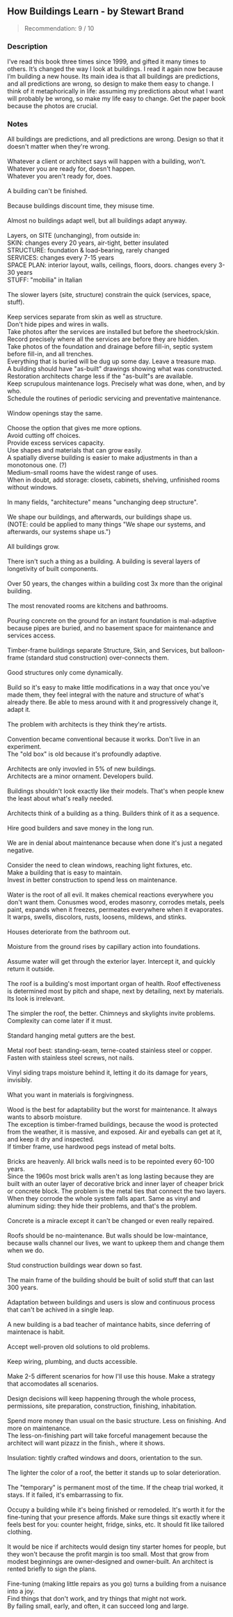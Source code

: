 ## How Buildings Learn - by Stewart Brand
> Recommendation: 9 / 10
    
### Description
I’ve read this book three times since 1999, and gifted it many times to others. It’s changed the way I look at buildings. I read it again now because I’m building a new house. Its main idea is that all buildings are predictions, and all predictions are wrong, so design to make them easy to change. I think of it metaphorically in life: assuming my predictions about what I want will probably be wrong, so make my life easy to change. Get the paper book because the photos are crucial.
    
### Notes
All buildings are predictions, and all predictions are wrong. Design so that it doesn't matter when they're wrong.<br>
<br>
Whatever a client or architect says will happen with a building, won't.<br>
Whatever you are ready for, doesn't happen.<br>
Whatever you aren't ready for, does.<br>
<br>
A building can't be finished.<br>
<br>
Because buildings discount time, they misuse time.<br>
<br>
Almost no buildings adapt well, but all buildings adapt anyway.<br>
<br>
Layers, on SITE (unchanging), from outside in:<br>
SKIN: changes every 20 years, air-tight, better insulated<br>
STRUCTURE: foundation &amp; load-bearing, rarely changed<br>
SERVICES: changes every 7-15 years <br>
SPACE PLAN: interior layout, walls, ceilings, floors, doors. changes every 3-30 years<br>
STUFF: "mobilia" in Italian<br>
<br>
The slower layers (site, structure) constrain the quick (services, space, stuff).<br>
<br>
Keep services separate from skin as well as structure.<br>
Don't hide pipes and wires in walls.<br>
Take photos after the services are installed but before the sheetrock/skin.  Record precisely where all the services are before they are hidden.<br>
Take photos of the foundation and drainage before fill-in, septic system before fill-in, and all trenches.<br>
Everything that is buried will be dug up some day.  Leave a treasure map.<br>
A building should have "as-built" drawings showing what was constructed.  Restoration architects charge less if the "as-built"s are available.<br>
Keep scrupulous maintenance logs.  Precisely what was done, when, and by who.<br>
Schedule the routines of periodic servicing and preventative maintenance.<br>
<br>
Window openings stay the same.<br>
<br>
Choose the option that gives me more options.<br>
Avoid cutting off choices.<br>
Provide excess services capacity.<br>
Use shapes and materials that can grow easily.<br>
A spatially diverse building is easier to make adjustments in than a monotonous one. (?)<br>
Medium-small rooms have the widest range of uses.<br>
When in doubt, add storage: closets, cabinets, shelving, unfinished rooms without windows.<br>
<br>
In many fields, "architecture" means "unchanging deep structure".<br>
<br>
We shape our buildings, and afterwards, our buildings shape us.<br>
(NOTE: could be applied to many things "We shape our systems, and afterwards, our systems shape us.")<br>
<br>
All buildings grow.<br>
<br>
There isn't such a thing as a building. A building is several layers of longetivity of built components.<br>
<br>
Over 50 years, the changes within a building cost 3x more than the original building.<br>
<br>
The most renovated rooms are kitchens and bathrooms.<br>
<br>
Pouring concrete on the ground for an instant foundation is mal-adaptive because pipes are buried, and no basement space for maintenance and services access.<br>
<br>
Timber-frame buildings separate Structure, Skin, and Services, but balloon-frame (standard stud construction) over-connects them.<br>
<br>
Good structures only come dynamically.<br>
<br>
Build so it's easy to make little modifications in a way that once you've made them, they feel integral with the nature and structure of what's already there.  Be able to mess around with it and progressively change it, adapt it.<br>
<br>
The problem with architects is they think they're artists.<br>
<br>
Convention became conventional because it works.  Don't live in an experiment.<br>
The "old box" is old because it's profoundly adaptive.<br>
<br>
Architects are only invovled in 5% of new buildings.<br>
Architects are a minor ornament.  Developers build.<br>
<br>
Buildings shouldn't look exactly like their models. That's when people knew the least about what's really needed.<br>
<br>
Architects think of a building as a thing.  Builders think of it as a sequence.<br>
<br>
Hire good builders and save money in the long run.<br>
<br>
We are in denial about maintenance because when done it's just a negated negative.<br>
<br>
Consider the need to clean windows, reaching light fixtures, etc.<br>
Make a building that is easy to maintain.<br>
Invest in better construction to spend less on maintenance.<br>
<br>
Water is the root of all evil.  It makes chemical reactions everywhere you don't want them.  Conusmes wood, erodes masonry, corrodes metals, peels paint, expands when it freezes, permeates everywhere when it evaporates.  It warps, swells, discolors, rusts, loosens, mildews, and stinks.<br>
<br>
Houses deteriorate from the bathroom out.<br>
<br>
Moisture from the ground rises by capillary action into foundations.<br>
<br>
Assume water will get through the exterior layer. Intercept it, and quickly return it outside.<br>
<br>
The roof is a building's most important organ of health.  Roof effectiveness is determined most by pitch and shape, next by detailing, next by materials.  Its look is irrelevant.<br>
<br>
The simpler the roof, the better.  Chimneys and skylights invite problems.  Complexity can come later if it must.<br>
<br>
Standard hanging metal gutters are the best.<br>
<br>
Metal roof best: standing-seam, terne-coated stainless steel or copper.  Fasten with stainless steel screws, not nails.<br>
<br>
Vinyl siding traps moisture behind it, letting it do its damage for years, invisibly.<br>
<br>
What you want in materials is forgivingness.<br>
<br>
Wood is the best for adaptability but the worst for maintenance.  It always wants to absorb moisture.<br>
The exception is timber-framed buildings, because the wood is protected from the weather, it is massive, and exposed.  Air and eyeballs can get at it, and keep it dry and inspected.<br>
If timber frame, use hardwood pegs instead of metal bolts.<br>
<br>
Bricks are heavenly.  All brick walls need is to be repointed every 60-100 years.<br>
Since the 1960s most brick walls aren't as long lasting because they are built with an outer layer of decorative brick and inner layer of cheaper brick or concrete block. The problem is the metal ties that connect the two layers.  When they corrode the whole system falls apart. Same as vinyl and aluminum siding: they hide their problems, and that's the problem.<br>
<br>
Concrete is a miracle except it can't be changed or even really repaired.<br>
<br>
Roofs should be no-maintenance. But walls should be low-maintance, because walls channel our lives, we want to upkeep them and change them when we do.<br>
<br>
Stud construction buildings wear down so fast.<br>
<br>
The main frame of the building should be built of solid stuff that can last 300 years. <br>
<br>
Adaptation between buildings and users is slow and continuous process that can't be achived in a single leap.<br>
<br>
A new building is a bad teacher of maintance habits, since deferring of maintenace is habit.<br>
<br>
Accept well-proven old solutions to old problems. <br>
<br>
Keep wiring, plumbing, and ducts accessible.<br>
<br>
Make 2-5 different scenarios for how I'll use this house.  Make a strategy that accomodates all scenarios.<br>
<br>
Design decisions will keep happening through the whole process, permissions, site preparation, construction, finishing, inhabitation.<br>
<br>
Spend more money than usual on the basic structure.  Less on finishing.  And more on maintenance.<br>
The less-on-finishing part will take forceful management because the architect will want pizazz in the finish., where it shows.<br>
<br>
Insulation: tightly crafted windows and doors, orientation to the sun.<br>
<br>
The lighter the color of a roof, the better it stands up to solar deterioration.<br>
<br>
The "temporary" is permanent most of the time.  If the cheap trial worked, it stays.  If it failed, it's embarrassing to fix.<br>
<br>
Occupy a building while it's being finished or remodeled.  It's worth it for the fine-tuning that your presence affords.   Make sure things sit exactly where it feels best for you: counter height, fridge, sinks, etc.  It should fit like tailored clothing.<br>
<br>
It would be nice if architects would design tiny starter homes for people, but they won't because the profit margin is too small.  Most that grow from modest beginnings are owner-designed and owner-built.  An architect is rented briefly to sign the plans.<br>
<br>
Fine-tuning (making little repairs as you go) turns a building from a nuisance into a joy.<br>
Find things that don't work, and try things that might not work.<br>
By failing small, early, and often, it can succeed long and large.

